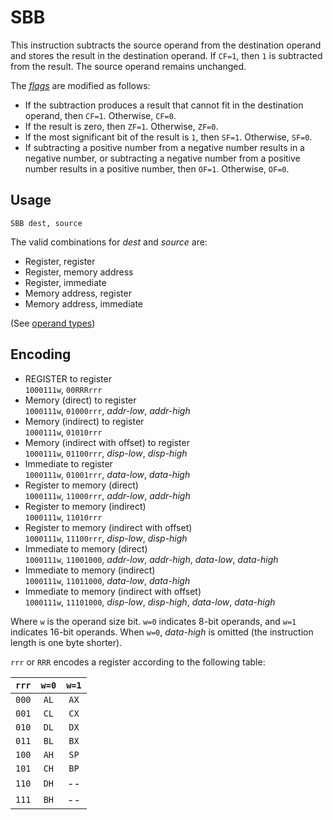# SBB

This instruction subtracts the source operand from the destination operand and stores the result in the destination operand. If `CF=1`, then `1` is subtracted from the result. The source operand remains unchanged.

The [_flags_](../cpu#flags) are modified as follows:

- If the subtraction produces a result that cannot fit in the destination operand, then `CF=1`. Otherwise, `CF=0`.
- If the result is zero, then `ZF=1`. Otherwise, `ZF=0`.
- If the most significant bit of the result is `1`, then `SF=1`. Otherwise, `SF=0`.
- If subtracting a positive number from a negative number results in a negative number, or subtracting a negative number from a positive number results in a positive number, then `OF=1`. Otherwise, `OF=0`.

## Usage

```vonsim
SBB dest, source
```

The valid combinations for _dest_ and _source_ are:

- Register, register
- Register, memory address
- Register, immediate
- Memory address, register
- Memory address, immediate

(See [operand types](../assembly#operands))

## Encoding

- REGISTER to register  
  `1000111w`, `00RRRrrr`
- Memory (direct) to register  
  `1000111w`, `01000rrr`, _addr-low_, _addr-high_
- Memory (indirect) to register  
  `1000111w`, `01010rrr`
- Memory (indirect with offset) to register  
  `1000111w`, `01100rrr`, _disp-low_, _disp-high_
- Immediate to register  
  `1000111w`, `01001rrr`, _data-low_, _data-high_
- Register to memory (direct)  
  `1000111w`, `11000rrr`, _addr-low_, _addr-high_
- Register to memory (indirect)  
  `1000111w`, `11010rrr`
- Register to memory (indirect with offset)  
  `1000111w`, `11100rrr`, _disp-low_, _disp-high_
- Immediate to memory (direct)  
  `1000111w`, `11001000`, _addr-low_, _addr-high_, _data-low_, _data-high_
- Immediate to memory (indirect)  
  `1000111w`, `11011000`, _data-low_, _data-high_
- Immediate to memory (indirect with offset)  
  `1000111w`, `11101000`, _disp-low_, _disp-high_, _data-low_, _data-high_

Where `w` is the operand size bit. `w=0` indicates 8-bit operands, and `w=1` indicates 16-bit operands. When `w=0`, _data-high_ is omitted (the instruction length is one byte shorter).

`rrr` or `RRR` encodes a register according to the following table:

| `rrr` | `w=0` | `w=1` |
| :---: | :---: | :---: |
| `000` | `AL`  | `AX`  |
| `001` | `CL`  | `CX`  |
| `010` | `DL`  | `DX`  |
| `011` | `BL`  | `BX`  |
| `100` | `AH`  | `SP`  |
| `101` | `CH`  | `BP`  |
| `110` | `DH`  |  --   |
| `111` | `BH`  |  --   |

